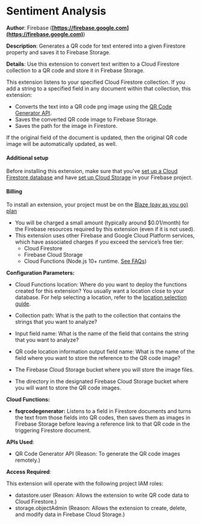 # Sentiment Analysis

**Author**: Firebase (**[https://firebase.google.com](https://firebase.google.com)**)

**Description**: Generates a QR code for text entered into a given Firestore property and saves it to Firebase Storage.


**Details**: Use this extension to convert text written to a Cloud Firestore collection to a QR code and store it in Firebase Storage.

This extension listens to your specified Cloud Firestore collection. If you add a string to a specified field in any document within that collection, this extension:

- Converts the text into a QR code png image using the [QR Code Generator API](https://goqr.me/api).
- Saves the converted QR code image to Firebase Storage.
- Saves the path for the image in Firestore.


If the original field of the document is updated, then the original QR code image will be automatically updated, as well.

#### Additional setup

Before installing this extension, make sure that you've [set up a Cloud Firestore database](https://firebase.google.com/docs/firestore/quickstart) and have [set up Cloud Storage](https://firebase.google.com/docs/storage) in your Firebase project.

#### Billing
To install an extension, your project must be on the [Blaze (pay as you go) plan](https://firebase.google.com/pricing)

- You will be charged a small amount (typically around $0.01/month) for the Firebase resources required by this extension (even if it is not used).
- This extension uses other Firebase and Google Cloud Platform services, which have associated charges if you exceed the service’s free tier:
  - Cloud Firestore
  - Firebase Cloud Storage
  - Cloud Functions (Node.js 10+ runtime. [See FAQs](https://firebase.google.com/support/faq#expandable-24))

**Configuration Parameters:**

* Cloud Functions location: Where do you want to deploy the functions created for this extension? You usually want a location close to your database. For help selecting a location, refer to the [location selection guide](https://firebase.google.com/docs/functions/locations).

* Collection path: What is the path to the collection that contains the strings that you want to analyze?


* Input field name: What is the name of the field that contains the string that you want to analyze?


* QR code location information output field name: What is the name of the field where you want to store the reference to the QR code image?


* The Firebase Cloud Storage bucket where you will store the image files.

* The directory in the designated Firebase Cloud Storage bucket where you will want to store the QR code images.

**Cloud Functions:**

* **fsqrcodegenerator:** Listens to a field in Firestore documents and turns the text from those fields into QR codes, then saves them as images in Firebase Storage before leaving a reference link to that QR code in the triggering Firestore document.


**APIs Used**:

* QR Code Generator API (Reason: To generate the QR code images remotely.)

**Access Required**:



This extension will operate with the following project IAM roles:

* datastore.user (Reason: Allows the extension to write QR code data to Cloud Firestore.)
* storage.objectAdmin (Reason: Allows the extension to create, delete, and modify data in  Firebase Cloud Storage.)
